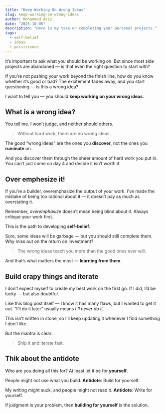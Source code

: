 ```yaml
---
title: "Keep Working On Wrong Ideas"
slug: keep-working-on-wrong-ideas
author: Mohammad Aziz
date: "2025-10-05"
description: "Here is my take on completing your personal projects."
tags:
  - self-belief
  - ideas
  - persistence
---
```


It’s important to ask what you should be working on.
But since most side projects are abandoned — is that even the right question to start with?

If you’re not pushing your work beyond the finish line, how do you know whether it’s good or bad? The excitement fades away, and you start questioning — is this a wrong idea?

I want to tell you — you should **keep working on your wrong ideas**.

## What is a wrong idea?

You tell me. I won’t judge, and neither should others.

> Without hard work, there are no wrong ideas.

The good “wrong ideas” are the ones you **discover**, not the ones you **ruminate** on.

And you discover them through the sheer amount of hard work you put in.
You can’t just come on day 4 and decide it isn’t worth it

## Over emphesize it!

If you’re a builder, overemphasize the output of your work.
I’ve made the mistake of being too rational about it — it doesn’t pay as much as overstating it.

Remember, _overemphasize_ doesn’t mean being blind about it.
Always critique your work first.

This is the path to developing **self-belief**.

Sure, some ideas will be garbage — but you should still complete them.
Why miss out on the return on investment?

> The wrong ideas teach you more than the good ones ever will.

And that’s what matters the most — **learning from them**.

## Build crapy things and iterate

I don’t expect myself to create my best work on the first go.
If I did, I’d be lucky — but also doubtful.

Like this blog post itself — I know it has many flaws, but I wanted to get it out.
“I’ll do it later” usually means _I’ll never do it_.

This isn’t written in stone, so I’ll keep updating it whenever I find something I don’t like.

But the mantra is clear:

> Ship it and iterate fast.

## Thik about the antidote

Who are you doing all this for?
At least let it be for **yourself**.

People might not use what you build.
**Antidote**: Build for yourself.

My writing might suck, and people might not read it.
**Antidote**: Write for yourself.

If judgment is your problem, then **building for yourself** is the solution.
